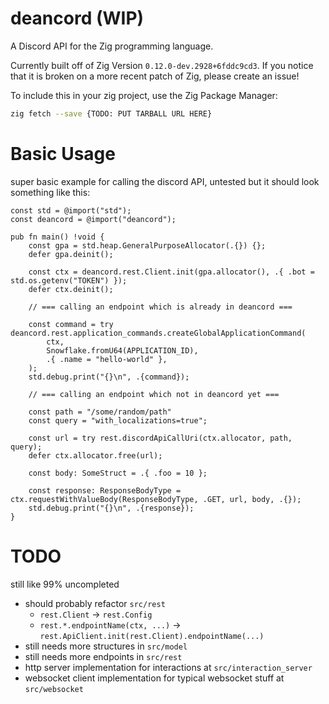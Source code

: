 # deancord (WIP)

A Discord API for the Zig programming language.

Currently built off of Zig Version `0.12.0-dev.2928+6fddc9cd3`. If you notice that it is broken
on a more recent patch of Zig, please create an issue!

To include this in your zig project, use the Zig Package Manager:

```sh
zig fetch --save {TODO: PUT TARBALL URL HERE}
```

# Basic Usage

super basic example for calling the discord API, untested but it should look something like this:

```zig
const std = @import("std");
const deancord = @import("deancord");

pub fn main() !void {
    const gpa = std.heap.GeneralPurposeAllocator(.{}) {};
    defer gpa.deinit();

    const ctx = deancord.rest.Client.init(gpa.allocator(), .{ .bot = std.os.getenv("TOKEN") });
    defer ctx.deinit();

    // === calling an endpoint which is already in deancord ===

    const command = try deancord.rest.application_commands.createGlobalApplicationCommand(
        ctx,
        Snowflake.fromU64(APPLICATION_ID),
        .{ .name = "hello-world" },
    );
    std.debug.print("{}\n", .{command});

    // === calling an endpoint which not in deancord yet ===

    const path = "/some/random/path"
    const query = "with_localizations=true";

    const url = try rest.discordApiCallUri(ctx.allocator, path, query);
    defer ctx.allocator.free(url);

    const body: SomeStruct = .{ .foo = 10 };

    const response: ResponseBodyType = ctx.requestWithValueBody(ResponseBodyType, .GET, url, body, .{});
    std.debug.print("{}\n", .{response});
}
```

# TODO

still like 99% uncompleted
 - should probably refactor `src/rest`
   - `rest.Client` -> `rest.Config`
   - `rest.*.endpointName(ctx, ...)` -> `rest.ApiClient.init(rest.Client).endpointName(...)`
 - still needs more structures in `src/model`
 - still needs more endpoints in `src/rest`
 - http server implementation for interactions at `src/interaction_server`
 - websocket client implementation for typical websocket stuff at `src/websocket`
